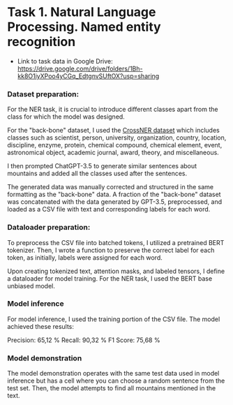 # Task 1. Natural Language Processing. Named entity recognition

- Link to task data in Google Drive: https://drive.google.com/drive/folders/1Bh-kk8O1iyXPoo4yCGq_EdtgnvSUftOX?usp=sharing

### Dataset preparation:
For the NER task, it is crucial to introduce different classes apart from the class for which the model 
was designed.

For the "back-bone" dataset, I used the [CrossNER dataset](https://github.com/zliucr/CrossNER/tree/main/ner_data/science) which includes classes such as scientist, person, 
university, organization, country, location, discipline, enzyme, protein, chemical compound, chemical 
element, event, astronomical object, academic journal, award, theory, and miscellaneous.

I then prompted ChatGPT-3.5 to generate similar sentences about mountains and added all the classes 
used after the sentences.

The generated data was manually corrected and structured in the same formatting as the "back-bone" 
data. A fraction of the "back-bone" dataset was concatenated with the data generated by GPT-3.5, 
preprocessed, and loaded as a CSV file with text and corresponding labels for each word.

### Dataloader preparation:
To preprocess the CSV file into batched tokens, I utilized a pretrained BERT tokenizer. 
Then, I wrote a function to preserve the correct label for each token, as initially, labels 
were assigned for each word.

Upon creating tokenized text, attention masks, and labeled tensors, I define a dataloader for model 
training. For the NER task, I used the BERT base unbiased model.
### Model inference
For model inference, I used the training portion of the CSV file. The model achieved these results:

Precision: 65,12 %
Recall: 90,32 %
F1 Score: 75,68 %

### Model demonstration
The model demonstration operates with the same test data used in model inference but has a cell 
where you can choose a random sentence from the test set. Then, the model attempts to find all 
mountains mentioned in the text.